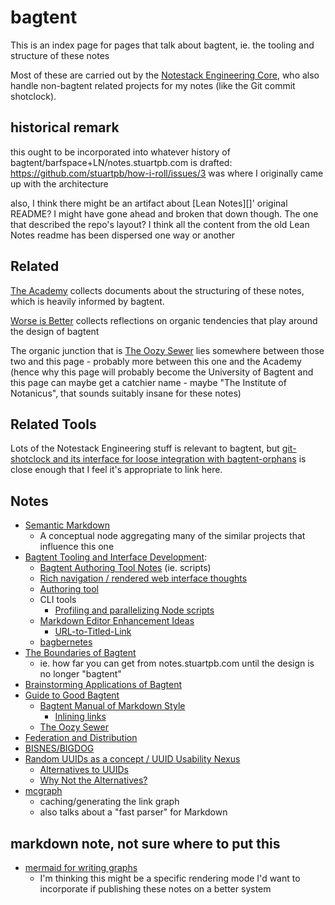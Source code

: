 # bagtent

This is an index page for pages that talk about bagtent, ie. the tooling and structure of these notes

Most of these are carried out by the [Notestack Engineering Core](30ec2e6e-47d0-496a-a523-0732b35aea8a.md), who also handle non-bagtent related projects for my notes (like the Git commit shotclock).

## historical remark

this ought to be incorporated into whatever history of bagtent/barfspace+LN/notes.stuartpb.com is drafted: https://github.com/stuartpb/how-i-roll/issues/3 was where I originally came up with the architecture

also, I think there might be an artifact about [Lean Notes][]' original README? I might have gone ahead and broken that down though. The one that described the repo's layout? I think all the content from the old Lean Notes readme has been dispersed one way or another

## Related

[The Academy](a8c1b237-886b-4169-88ff-9e52bc1dbcf2.md) collects documents about the structuring of these notes, which is heavily informed by bagtent.

[Worse is Better](8d87892e-c2dd-4be5-998e-0e0908a1e99b.md) collects reflections on organic tendencies that play around the design of bagtent

The organic junction that is [The Oozy Sewer](379558c6-0383-4726-9cdb-9e5a89784dfa.md) lies somewhere between those two and this page - probably more between this one and the Academy (hence why this page will probably become the University of Bagtent and this page can maybe get a catchier name - maybe "The Institute of Notanicus", that sounds suitably insane for these notes)

## Related Tools

Lots of the Notestack Engineering stuff is relevant to bagtent, but [git-shotclock and its interface for loose integration with bagtent-orphans](df25aada-7f8c-420c-97bc-51366556b6be.md) is close enough that I feel it's appropriate to link here.

## Notes

- [Semantic Markdown](60205bb0-13ba-4730-a571-5b884a001314.md)
  - A conceptual node aggregating many of the similar projects that influence this one
- [Bagtent Tooling and Interface Development](b7c9b553-a923-41aa-9772-de2056570656.md):
  - [Bagtent Authoring Tool Notes](e1c84681-d395-4533-81c1-233f5bb5bbe3.md) (ie. scripts)
  - [Rich navigation / rendered web interface thoughts](bf03649f-7721-4d95-af2e-bfe803bf996a.md)
  - [Authoring tool](08857d94-59d2-46db-a1a3-dd6ea5d55cf0.md)
  - CLI tools
    - [Profiling and parallelizing Node scripts](39a6a7d4-c75e-475d-af2f-282fb7205a99.md)
  - [Markdown Editor Enhancement Ideas](87c2f51c-8e9c-4c83-adf9-744b806ac028.md)
    - [URL-to-Titled-Link](161171c1-e533-4526-af64-1278e16ad517.md)
  - [bagbernetes](6969b9d6-3e77-462d-84e0-a3b95d268586.md)
- [The Boundaries of Bagtent](aefd82d8-74cf-496d-90e7-97f2303dbac0.md)
  - ie. how far you can get from notes.stuartpb.com until the design is no longer "bagtent"
- [Brainstorming Applications of Bagtent](454625ee-8b12-42b9-a05c-b2d533f08fcf.md)
- [Guide to Good Bagtent](2015dc83-db74-4f1f-a089-d07c3bd38dc1.md)
  - [Bagtent Manual of Markdown Style](70fa4c0d-914b-4e59-9a26-e1b3c99573e6.md)
    - [Inlining links](a4e46084-4a99-4eee-a40a-794ddcdbf1d8.md)
  - [The Oozy Sewer](379558c6-0383-4726-9cdb-9e5a89784dfa.md)
- [Federation and Distribution](abf92e6b-7ba0-41f3-b13a-63ec77133cf3.md)
- [BISNES/BIGDOG](bfdafa43-6389-46c1-a308-8e6cc68bf0a3.md)
- [Random UUIDs as a concept / UUID Usability Nexus](25d7f993-c280-4075-87cb-535c51102b26.md)
  - [Alternatives to UUIDs](6120589f-57ac-4512-8835-cabef39ec4f2.md)
  - [Why Not the Alternatives?](a60cf34b-d9c1-4e95-adb1-5789492bc124.md)
- [mcgraph](7048da8c-32dd-47a9-a140-ec8959b2dd73.md)
  - caching/generating the link graph
  - also talks about a "fast parser" for Markdown

## markdown note, not sure where to put this

- [mermaid for writing graphs](6bc47ad5-9608-46fe-8959-7d087263d6cb.md)
  - I'm thinking this might be a specific rendering mode I'd want to incorporate if publishing these notes on a better system
